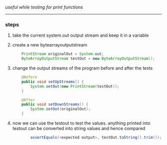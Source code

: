 _useful while testing for print functions_

---
### steps
1. take the current system.out output stream and keep it in a variable
2. create a new bytearrayoutputstream
    
    ```java
        PrintStream originalOut = System.out;
        ByteArrayOutputStream testOut = new ByteArrayOutputStream();
    ```
3. change the output streams of the program before and after the tests
    
    ```java
        @Before
        public void setUpStreams() {
            System.setOut(new PrintStream(testOut));
        }
    
        @After
        public void setDownStreams() {
            System.setOut(originalOut);
        }
    ```
    
4. now we can use the testout to test the values. anything printed into testout can be converted into string values and hence compared
    
    ```java
            assertEquals(<expected output>, testOut.toString().trim());
    
    ```